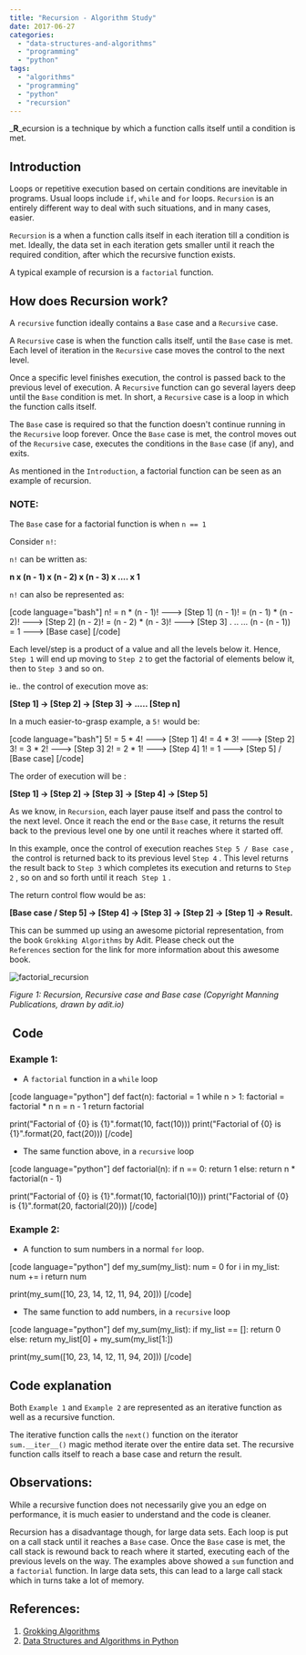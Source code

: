 ```yaml
---
title: "Recursion - Algorithm Study"
date: 2017-06-27
categories:
  - "data-structures-and-algorithms"
  - "programming"
  - "python"
tags:
  - "algorithms"
  - "programming"
  - "python"
  - "recursion"
---
```

<!--more-->
_**R**_ecursion is a technique by which a function calls itself until a condition is met.

## Introduction

Loops or repetitive execution based on certain conditions are inevitable in programs. Usual loops include `if`, `while` and `for` loops. `Recursion` is an entirely different way to deal with such situations, and in many cases, easier.

`Recursion` is a when a function calls itself in each iteration till a condition is met. Ideally, the data set in each iteration gets smaller until it reach the required condition, after which the recursive function exists.

A typical example of recursion is a `factorial` function.

## How does Recursion work?

A `recursive` function ideally contains a `Base` case and a `Recursive` case.

A `Recursive` case is when the function calls itself, until the `Base` case is met. Each level of iteration in the `Recursive` case moves the control to the next level.

Once a specific level finishes execution, the control is passed back to the previous level of execution. A `Recursive` function can go several layers deep until the `Base` condition is met. In short, a `Recursive` case is a loop in which the function calls itself.

The `Base` case is required so that the function doesn't continue running in the `Recursive` loop forever. Once the `Base` case is met, the control moves out of the `Recursive` case, executes the conditions in the `Base` case (if any), and exits.

As mentioned in the `Introduction`, a factorial function can be seen as an example of recursion.

### NOTE:

The `Base` case for a factorial function is when `n == 1`

Consider `n!`:

`n!` can be written as:

**n x (n - 1) x (n - 2) x (n - 3) x .... x 1**

`n!` can also be represented as:

\[code language="bash"\] n! = n \* (n - 1)! ---> \[Step 1\] (n - 1)! = (n - 1) \* (n - 2)! ---> \[Step 2\] (n - 2)! = (n - 2) \* (n - 3)! ---> \[Step 3\] . .. ... (n - (n - 1)) = 1 ---> \[Base case\] \[/code\]

Each level/step is a product of a value and all the levels below it. Hence, `Step 1` will end up moving to `Step 2` to get the factorial of elements below it, then to `Step 3` and so on.

ie.. the control of execution move as:

**\[Step 1\] -> \[Step 2\] -> \[Step 3\] -> ..... \[Step n\]**

In a much easier-to-grasp example, a `5!` would be:

\[code language="bash"\] 5! = 5 \* 4! ---> \[Step 1\] 4! = 4 \* 3! ---> \[Step 2\] 3! = 3 \* 2! ---> \[Step 3\] 2! = 2 \* 1! ---> \[Step 4\] 1! = 1 ---> \[Step 5\] / \[Base case\] \[/code\]

The order of execution will be :

**\[Step 1\] -> \[Step 2\] -> \[Step 3\] -> \[Step 4\] -> \[Step 5\]**

As we know, in `Recursion`, each layer pause itself and pass the control to the next level. Once it reach the end or the `Base` case, it returns the result back to the previous level one by one until it reaches where it started off.

In this example, once the control of execution reaches `Step 5 / Base case` ,  the control is returned back to its previous level `Step 4` . This level returns the result back to `Step 3` which completes its execution and returns to `Step 2` , so on and so forth until it reach  `Step 1` .

The return control flow would be as:

**\[Base case / Step 5\] -> \[Step 4\] -> \[Step 3\] -> \[Step 2\] -> \[Step 1\] -> Result.**

This can be summed up using an awesome pictorial representation, from the book `Grokking Algorithms` by Adit. Please check out the `References` section for the link for more information about this awesome book.

![factorial_recursion](images/factorial_recursion.png)

_Figure 1: Recursion, Recursive case and Base case (Copyright Manning Publications, drawn by adit.io)_

##  Code

### Example 1:

- A `factorial` function in a `while` loop

\[code language="python"\] def fact(n): factorial = 1 while n > 1: factorial = factorial \* n n = n - 1 return factorial

print("Factorial of {0} is {1}".format(10, fact(10))) print("Factorial of {0} is {1}".format(20, fact(20))) \[/code\]

- The same function above, in a `recursive` loop

\[code language="python"\] def factorial(n): if n == 0: return 1 else: return n \* factorial(n - 1)

print("Factorial of {0} is {1}".format(10, factorial(10))) print("Factorial of {0} is {1}".format(20, factorial(20))) \[/code\]

### Example 2:

- A function to sum numbers in a normal `for` loop.

\[code language="python"\] def my\_sum(my\_list): num = 0 for i in my\_list: num += i return num

print(my\_sum(\[10, 23, 14, 12, 11, 94, 20\])) \[/code\]

- The same function to add numbers, in a `recursive` loop

\[code language="python"\] def my\_sum(my\_list): if my\_list == \[\]: return 0 else: return my\_list\[0\] + my\_sum(my\_list\[1:\])

print(my\_sum(\[10, 23, 14, 12, 11, 94, 20\])) \[/code\]

## Code explanation

Both `Example 1` and `Example 2` are represented as an iterative function as well as a recursive function.

The iterative function calls the `next()` function on the iterator `sum.__iter__()` magic method iterate over the entire data set. The recursive function calls itself to reach a base case and return the result.

## Observations:

While a recursive function does not necessarily give you an edge on performance, it is much easier to understand and the code is cleaner.

Recursion has a disadvantage though, for large data sets. Each loop is put on a call stack until it reaches a `Base` case. Once the `Base` case is met, the call stack is rewound back to reach where it started, executing each of the previous levels on the way. The examples above showed a `sum` function and a `factorial` function. In large data sets, this can lead to a large call stack which in turns take a lot of memory.

## References:

1. [Grokking Algorithms](http://www.amazon.in/Grokking-Algorithms-illustrated-programmers-curious/dp/1617292230/ref=sr_1_1?s=books&ie=UTF8&qid=1486811444&sr=1-1&keywords=grokking+algorithms)
2. [Data Structures and Algorithms in Python](https://www.amazon.com/Structures-Algorithms-Python-Michael-Goodrich/dp/812656217X/ref=sr_1_1?ie=UTF8&qid=1487126103&sr=8-1&keywords=data+structures+and+algorithms+in+python)
